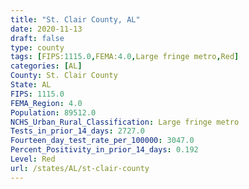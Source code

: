 ```yaml
---
title: "St. Clair County, AL"
date: 2020-11-13
draft: false
type: county
tags: [FIPS:1115.0,FEMA:4.0,Large fringe metro,Red]
categories: [AL]
County: St. Clair County
State: AL
FIPS: 1115.0
FEMA_Region: 4.0
Population: 89512.0
NCHS_Urban_Rural_Classification: Large fringe metro
Tests_in_prior_14_days: 2727.0
Fourteen_day_test_rate_per_100000: 3047.0
Percent_Positivity_in_prior_14_days: 0.192
Level: Red
url: /states/AL/st-clair-county
---
```



